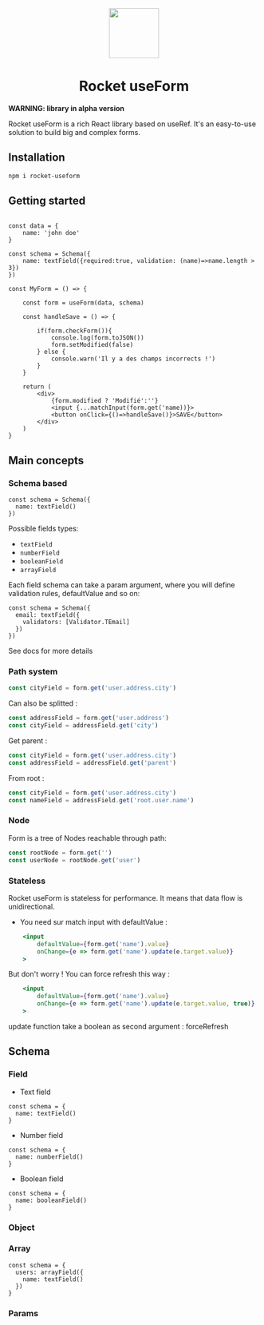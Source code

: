 <center>
  <img height="100" src="https://res.cloudinary.com/anthony-jeamme-stuff/image/upload/v1626271277/libraries/rocket-useform/logo.png">

# Rocket useForm

</center>

<b>WARNING: library in alpha version</b>

Rocket useForm is a rich React library based on useRef.
It's an easy-to-use solution to build big and complex forms.

## Installation

```bash
npm i rocket-useform
```

## Getting started

```tsx

const data = {
	name: 'john doe'
}

const schema = Schema({
	name: textField({required:true, validation: (name)=>name.length > 3})
})

const MyForm = () => {

	const form = useForm(data, schema)

	const handleSave = () => {

		if(form.checkForm()){
			console.log(form.toJSON())
			form.setModified(false)
		} else {
			console.warn('Il y a des champs incorrects !')
		}
	}

	return (
		<div>
			{form.modified ? 'Modifié':''}
			<input {...matchInput(form.get('name))}>
			<button onClick={()=>handleSave()}>SAVE</button>
		</div>
	)
}

```

## Main concepts

### Schema based

```tsx
const schema = Schema({
  name: textField()
})
```

Possible fields types:

- `textField`
- `numberField`
- `booleanField`
- `arrayField`

Each field schema can take a param argument, where you will define validation rules, defaultValue and so on:

```tsx
const schema = Schema({
  email: textField({
    validators: [Validator.TEmail]
  })
})
```

See docs for more details

### Path system

```jsx
const cityField = form.get('user.address.city')
```

Can also be splitted :

```jsx
const addressField = form.get('user.address')
const cityField = addressField.get('city')
```

Get parent :

```jsx
const cityField = form.get('user.address.city')
const addressField = addressField.get('parent')
```

From root :

```jsx
const cityField = form.get('user.address.city')
const nameField = addressField.get('root.user.name')
```

### Node

Form is a tree of Nodes reachable through path:

```jsx
const rootNode = form.get('')
const userNode = rootNode.get('user')
```

### Stateless

Rocket useForm is stateless for performance. It means that data flow is unidirectional.

- You need sur match input with defaultValue :

```jsx
	<input
		defaultValue={form.get('name').value}
		onChange={e => form.get('name').update(e.target.value)}
	>
```

But don't worry ! You can force refresh this way :

```jsx
	<input
		defaultValue={form.get('name').value}
		onChange={e => form.get('name').update(e.target.value, true)}
	>
```

update function take a boolean as second argument : forceRefresh

## Schema

### Field

- Text field

```tsx
const schema = {
  name: textField()
}
```

- Number field

```tsx
const schema = {
  name: numberField()
}
```

- Boolean field

```tsx
const schema = {
  name: booleanField()
}
```

### Object

### Array

```tsx
const schema = {
  users: arrayField({
    name: textField()
  })
}
```

### Params
